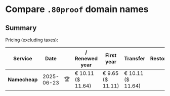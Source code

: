 # Compare `.80proof` domain names

## Summary

Pricing (excluding taxes):

| Service | Date |  | / Renewed year | First year | Transfer | Restoration |
|--|--|--|--|--|--|--|
| **Namecheap** | 2025-06-23 | 🏆 | € 10.11<br>($ 11.64) | € 9.65<br>($ 11.11) | € 10.11<br>($ 11.64) |  |
